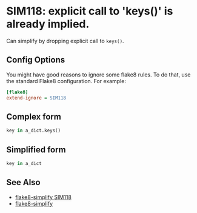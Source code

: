 # SIM118: explicit call to 'keys()' is already implied.

Can simplify by dropping explicit call to `keys()`.

## Config Options

You might have good reasons to ignore some flake8 rules. To do that, use the standard Flake8
configuration. For example:

```ini
[flake8]
extend-ignore = SIM118
```

## Complex form

```python
key in a_dict.keys()
```

## Simplified form

```python
key in a_dict
```

## See Also

* [flake8-simplify SIM118](https://github.com/MartinThoma/flake8-simplify?tab=readme-ov-file#sim118)
* [flake8-simplify](https://github.com/MartinThoma/flake8-simplify?tab=readme-ov-file)
